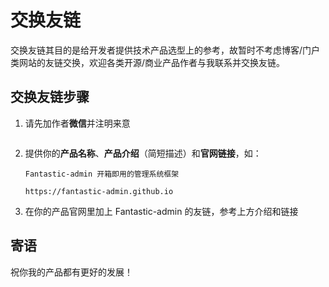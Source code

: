 <script setup>
import { withBase } from 'vitepress'
</script>

# 交换友链

交换友链其目的是给开发者提供技术产品选型上的参考，故暂时不考虑博客/门户类网站的友链交换，欢迎各类开源/商业产品作者与我联系并交换友链。

## 交换友链步骤

1. 请先加作者**微信**并注明来意

<p align="center"><img :src="withBase('/friend-wechat.png')" width="300" /></p>

2. 提供你的**产品名称**、**产品介绍**（简短描述）和**官网链接**，如：

    `Fantastic-admin 开箱即用的管理系统框架`

    `https://fantastic-admin.github.io`

3. 在你的产品官网里加上 Fantastic-admin 的友链，参考上方介绍和链接

## 寄语

祝你我的产品都有更好的发展！
